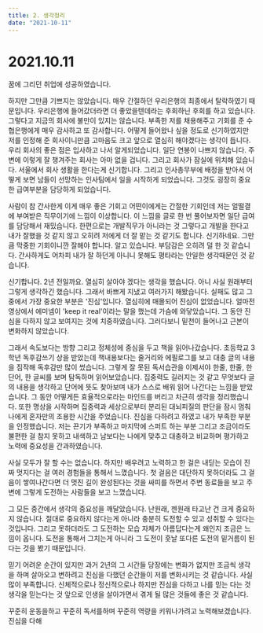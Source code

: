 ```yaml
---
title: 2. 생각정리
date: "2021-10-11"
---
```


# 2021.10.11 

꿈에 그리던 취업에 성공하였습니다. 

하지만 그만큼 기쁘지는 않았습니다. 매우 간절하던 우리은행의 최종에서 탈락하였기 때문입니다. 우리은행에 들어갔더라면 더 좋았을텐데라는 후회하닌 후회를 하고 있습니다. 그렇다고 지금의 회사에 불만이 있지는 않습니다. 부족한 저를 채용해주고 기회를 준 수협은행에게 매우 감사하고 또 감사합니다. 어떻게 들어왔나 싶을 정도로 신기하였지만 저를 인정해 준 회사이니만큼 고마음도 크고 앞으로 열심히 해야겠다는 생각이 듭니다. 우리 회사의 좋은 점은 입사하고 나서 알게되었습니다. 일단 연봉이 나쁘지 않습니다. 주변에 이렇게 잘 챙겨주는 회사는 아마 없을 겁니다. 그리고 회사가 잠실에 위치해 있습니다. 서울에서 회사 생활을 한다는게 신기합니다. 그리고 인사총무부에 배정을 받아서 어떻게 보면 남들이 선망하는 인사팀에서 일을 시작하게 되었습니다. 그것도 굉장히 중요한 급여부분을 담당하게 되었습니다. 
  
사람이 참 간사한게 이게 매우 좋은 기회고 어떤이에게는 간절한 기회인데 저는 얼떨결에 부여받은 직무이기에 느낌이 이상합니다. 이 느낌을 글로 한 번 풀어보자면 일단 급여를 담당해서 재밌습니다. 한편으로는 개발직무가 아니라는 것 그렇다고 개발을 한다고 내가 잘했을 것 같지 않고 오히려 저에게 더 잘 맡는 것 같기도 합니다. 신기하네요. 그만큼 막중한 기회이니깐 잘해야 합니다. 알고 있습니다. 부담감은 오히려 덜 한 것 같습니다. 간사하게도 어차피 내가 잘 하던게 아니니 못해도 평타라는 안일한 생각때문인 것 같습니다. 

신기합니다. 2년 전일까요. 열심히 살아야 겠다는 생각을 했습니다. 아니 사실 원래부터 그렇게 생각하긴 했습니다. 그래서 바쁘게 지냈고 여러가지 해봤습니다. 실패도 많고 그 중에서 가장 중요한 부분은 '진심'입니다. 열심히에 매몰되어 진심이 없었습니다. 얼마전 영상에서 에미넴이 'keep it real'이라는 말을 했는데 가슴에 와닿았습니다. 그 동안 진심을 다하지 않고 보여지는 것에 치중하였습니다. 그러다보니 밑천이 들어나고 근본이 변화하지 않았습니다. 

그래서 속도보다는 방향 그리고 정체성에 중심을 두고 책을 읽어나갔습니다. 초등학교 3학년 독후감쓰기 상을 받았는데 책내용보다는 줄거리와 에필로그를 보고 대충 글의 내용을 짐작해 독후감만 많이 썼습니다. 그렇게 잘 못된 독서습관을 이제서야 한줄, 한줄, 한 단어, 한 글씨를 보며 탐독하며 읽어보았습니다. 집중력도 길러지는 것 같고 무엇보다 글의 내용을 생각하고 단어에 뜻도 찾아보며 내가 스스로 배워 읽어 나간다는 느낌을 받았습니다. 그 동안 어떻게든 효율적으로라는 마인드를 버리고 차근히 생각을 정리했습니다. 또한 명상을 시작하며 집중력과 세상으로부터 분리된 대뇌피질의 판단을 잠시 멈춰 나에게 혼자만의 조용한 시간을 주었습니다. 진심을 다하려고 하였고 내가 부족한 부분을 인정했습니다. 저는 끈기가 부족하고 마지막에 스퍼트 하는 부분 그리고 조금이라도 불편한 걸 참지 못하고 내색하고 남보다는 나에게 맞추고 대충하고 비교하며 평가하고 노력에 중요성을 간과하였습니다. 


사실 모두가 잘 할 수는 없습니다. 하지만 배우려고 노력하고 한 걸은 내딛는 모습이 진짜 멋지다는 걸 여러 경험들을 통해서 느꼈습니다. 첫 걸음은 대단하지 못하더라도 그 걸음이 쌓여나간다면 더 멋진 길이 완성된다는 것을 싸피를 하면서 주변 동료들을 보고 주변에 그렇게 도전하는 사람들을 보고 느꼈습니다. 


그 모든 중간에서 생각의 중요성을 깨달았습니다. 난원래, 젠원래 타고난 건 크게 중요하지 않습니다. 절대로 중요하지 않다는게 아니라 충분히 도전할 수 있고 성취할 수 있다는 것입니다. 그리고 못하더라도 그 도전하는 모습 자체가 아름답다는게 왜인지 조금은 느낌이 옵니다. 도전을 통해서 그치는게 아니라 그 도전이 훗날 또다른 도전의 밑거름이 된다는 것을 봤기 때문입니다. 
 
믿기 어려운 순간이 있지만 과거 2년의 그 시간들 당장에는 변화가 없지만 조금씩 생각을 하며 살아오고 변하려고 진심을 다했던 순간들이 저를 변화시키는 것 같습니다. 사실 많이 부족합니다. 신체적으로나 정신적으로나 하지만 진심을 다하고 나를 믿는 다는 것 생각을 믿는다는 것 앞으로 인생을 살아가면서 겪게 될 많은 것들에 좋은 것 같습니다. 

꾸준히 운동을하고 꾸준히 독서를하며 꾸준히 역량을 키워나가려고 노력해보겠습니다. 진심을 다해 